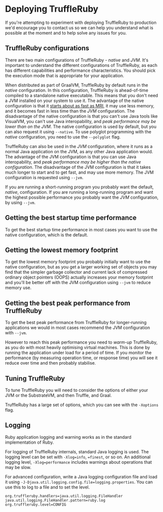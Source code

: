# Deploying TruffleRuby

If you're attempting to experiment with deploying TruffleRuby to production we'd
encourage you to contact us so we can help you understand what is possible at
the moment and to help solve any issues for you.

## TruffleRuby configurations

There are two main configurations of TruffleRuby - *native* and *JVM*. It's
important to understand the different configurations of TruffleRuby, as each has
different capabilities and performance characteristics. You should pick the
execution mode that is appropriate for your application.

When distributed as part of GraalVM, TruffleRuby by default runs in the *native*
configuration. In this configuration, TruffleRuby is ahead-of-time compiled to a
standalone native executable. This means that you don't need a JVM installed on
your system to use it. The advantage of the native configuration is that it
[starts about as fast as MRI](../contributor/svm.md), it may use less memory,
and it becomes fast in less time than the *JVM* configuration. The disadvantage
of the native configuration is that you can't use Java tools like VisualVM, you
can't use Java interopability, and *peak performance may be lower than on the
JVM*. The native configuration is used by default, but you can also request it
using `--native`. To use polyglot programming with the *native* configuration,
you need to use the `--polyglot` flag.

TruffleRuby can also be used in the *JVM* configuration, where it runs as a
normal Java application on the JVM, as any other Java application would. The
advantage of the JVM configuration is that you can use Java interopability, and
*peak performance may be higher than the native configuration*. The disadvantage
of the JVM configuration is that it takes much longer to start and to get fast,
and may use more memory. The JVM configuration is requested using `--jvm`.

If you are running a short-running program you probably want the default,
*native*, configuration. If you are running a long-running program and want the
highest possible performance you probably want the *JVM* configuration, by using
`--jvm`.

## Getting the best startup time performance

To get the best startup time performance in most cases you want to use the
native configuration, which is the default.

## Getting the lowest memory footprint

To get the lowest memory footprint you probably initially want to use the native
configuration, but as you get a larger working set of objects you may find that
the simpler garbage collector and current lack of compressed ordinary object
pointers (OOPS) actually increases your memory footprint and you'll be better
off with the JVM configuration using `--jvm` to reduce memory use.

## Getting the best peak performance from TruffleRuby

To get the best peak performance from TruffleRuby for longer-running
applications we would in most cases recommend the JVM configuration with
`--jvm`.

However to reach this peak performance you need to *warm-up* TruffleRuby, as you
do with most heavily optimising virtual machines. This is done by running the
application under load for a period of time. If you monitor the performance (by
measuring operation time, or response time) you will see it reduce over time and
then probably stabilise.

## Tuning TruffleRuby

To tune TruffleRuby you will need to consider the options of either your JVM or
the SubstrateVM, and then Truffle, and Graal.

TruffleRuby has a large set of options, which you can see with the `-Xoptions`
flag.

## Logging

Ruby application logging and warning works as in the standard implementation of
Ruby.

For logging of TruffleRuby internals, standard Java logging is used. The logging
level can be set with `-Xlog=info`, `=finest`, or so on. An additional logging
level, `-Xlog=performance` includes warnings about operations that may be slow.

For advanced configuration, write a Java logging configuration file and load it
using `-J-Djava.util.logging.config.file=logging.properties`. You can use this
to log to a file and to set the level.

```
org.truffleruby.handlers=java.util.logging.FileHandler
java.util.logging.FileHandler.pattern=ruby.log
org.truffleruby.level=CONFIG
```
